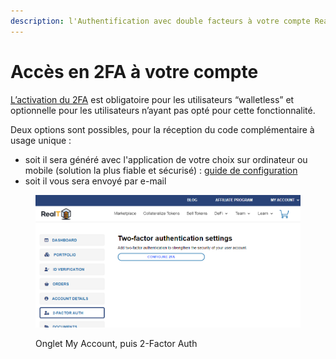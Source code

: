 ```yaml
---
description: l'Authentification avec double facteurs à votre compte RealT
---
```


# Accès en 2FA à votre compte

[L’activation du 2FA](https://www.ma-vie-administrative.fr/particuliers/ma-vie-connectee/authentification-double-facteur/) est obligatoire pour les utilisateurs “walletless” et optionnelle pour les utilisateurs n’ayant pas opté pour cette fonctionnalité.

Deux options sont possibles, pour la réception du code complémentaire à usage unique :

* soit il sera généré avec l'application de votre choix sur ordinateur ou mobile (solution la plus fiable et sécurisé) : [guide de configuration](https://wp2fa.io/support/kb/configuring-2fa-apps/)
* soit il vous sera envoyé par e-mail

<figure><img src="../../.gitbook/assets/image (103).png" alt=""><figcaption><p>Onglet My Account, puis 2-Factor Auth</p></figcaption></figure>
